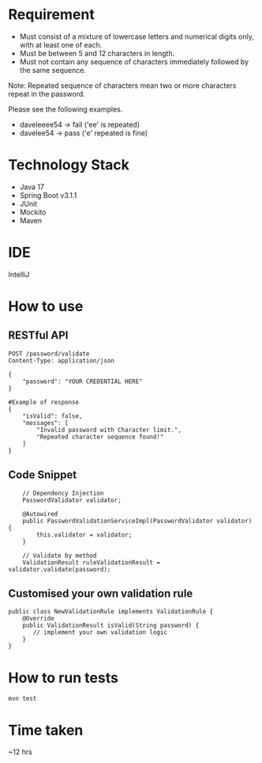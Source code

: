 # Requirement 
- Must consist of a mixture of lowercase letters and numerical digits only, with at least one of each.
- Must be between 5 and 12 characters in length.
- Must not contain any sequence of characters immediately followed by the same sequence.

Note:
Repeated sequence of characters mean two or more characters repeat in the password. 

Please see the following examples.
- daveleeee54 -> fail ('ee' is repeated)
- davelee54 -> pass ('e' repeated is fine)

# Technology Stack
- Java 17 
- Spring Boot v3.1.1
- JUnit 
- Mockito
- Maven

# IDE
IntelliJ

# How to use
## RESTful API
```
POST /password/validate
Content-Type: application/json

{
    "password": "YOUR CREDENTIAL HERE"
}

#Example of response
{
    "isValid": false,
    "messages": [
        "Invalid password with Character limit.",
        "Repeated character sequence found!"
    ]
}
```

## Code Snippet
```
    // Dependency Injection
    PasswordValidator validator;

    @Autowired
    public PasswordValidationServiceImpl(PasswordValidator validator) {
        this.validator = validator;
    }
    
    // Validate by method
    ValidationResult ruleValidationResult = validator.validate(password);
```

## Customised your own validation rule
```
public class NewValidationRule implements ValidationRule {
    @Override
    public ValidationResult isValid(String password) {
       // implement your own validation logic
    }
}

```

# How to run tests
```
mvn test
```
# Time taken
~12 hrs 

